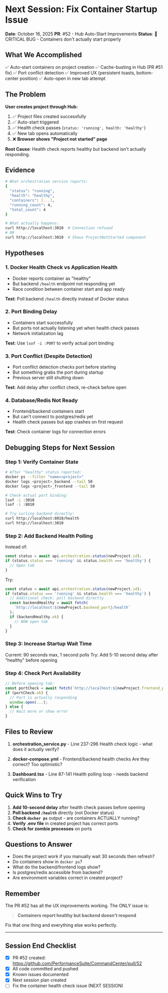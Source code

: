 # Next Session: Fix Container Startup Issue

**Date**: October 16, 2025
**PR**: #52 - Hub Auto-Start Improvements
**Status**: 🔴 CRITICAL BUG - Containers don't actually start properly

## What We Accomplished

✅ Auto-start containers on project creation
✅ Cache-busting in Hub (PR #51 fix)
✅ Port conflict detection
✅ Improved UX (persistent toasts, bottom-center position)
✅ Auto-open in new tab attempt

## The Problem

**User creates project through Hub:**
1. ✅ Project files created successfully
2. ✅ Auto-start triggered
3. ✅ Health check passes (`status: 'running', health: 'healthy'`)
4. ✅ New tab opens automatically
5. ❌ **Browser shows "Project not started" page**

**Root Cause**: Health check reports healthy but backend isn't actually responding.

## Evidence

```bash
# What orchestration service reports:
{
  "status": "running",
  "health": "healthy",
  "containers": [...],
  "running_count": 4,
  "total_count": 4
}

# What actually happens:
curl http://localhost:3010  # Connection refused
# OR
curl http://localhost:3010  # Shows ProjectNotStarted component
```

## Hypotheses

### 1. Docker Health Check vs Application Health
- Docker reports container as "healthy"
- But backend `/health` endpoint not responding yet
- Race condition between container start and app ready

**Test**: Poll backend `/health` directly instead of Docker status

### 2. Port Binding Delay
- Containers start successfully
- But ports not actually listening yet when health check passes
- Network initialization lag

**Test**: Use `lsof -i :PORT` to verify actual port binding

### 3. Port Conflict (Despite Detection)
- Port conflict detection checks port before starting
- But something grabs the port during startup
- Previous server still shutting down

**Test**: Add delay after conflict check, re-check before open

### 4. Database/Redis Not Ready
- Frontend/backend containers start
- But can't connect to postgres/redis yet
- Health check passes but app crashes on first request

**Test**: Check container logs for connection errors

## Debugging Steps for Next Session

### Step 1: Verify Container State
```bash
# After "healthy" status reported:
docker ps --filter "name=<project>"
docker logs <project>_backend --tail 50
docker logs <project>_frontend --tail 50

# Check actual port binding:
lsof -i :3010
lsof -i :8010

# Try curling backend directly:
curl http://localhost:8010/health
curl http://localhost:3010
```

### Step 2: Add Backend Health Polling
Instead of:
```typescript
const status = await api.orchestration.status(newProject.id);
if (status.status === 'running' && status.health === 'healthy') {
  // Open tab
}
```

Try:
```typescript
const status = await api.orchestration.status(newProject.id);
if (status.status === 'running' && status.health === 'healthy') {
  // Additional check: poll backend directly
  const backendHealthy = await fetch(
    `http://localhost:${newProject.backend_port}/health`
  );
  if (backendHealthy.ok) {
    // NOW open tab
  }
}
```

### Step 3: Increase Startup Wait Time
Current: 90 seconds max, 1 second polls
Try: Add 5-10 second delay after "healthy" before opening

### Step 4: Check Port Availability
```typescript
// Before opening tab:
const portCheck = await fetch(`http://localhost:${newProject.frontend_port}`);
if (portCheck.ok) {
  // Port is actually responding
  window.open(...);
} else {
  // Wait more or show error
}
```

## Files to Review

1. **orchestration_service.py** - Line 237-296
   Health check logic - what does it actually verify?

2. **docker-compose.yml** - Frontend/backend health checks
   Are they correct? Too optimistic?

3. **Dashboard.tsx** - Line 87-141
   Health polling loop - needs backend verification

## Quick Wins to Try

1. **Add 10-second delay** after health check passes before opening
2. **Poll backend `/health`** directly (not Docker status)
3. **Check `docker ps`** output - are containers ACTUALLY running?
4. **Verify .env file** in created project has correct ports
5. **Check for zombie processes** on ports

## Questions to Answer

- Does the project work if you manually wait 30 seconds then refresh?
- Do containers show in `docker ps`?
- What do the backend/frontend logs show?
- Is postgres/redis accessible from backend?
- Are environment variables correct in created project?

## Remember

The PR #52 has all the UX improvements working. The ONLY issue is:
> **Containers report healthy but backend doesn't respond**

Fix that one thing and everything else works perfectly.

---

## Session End Checklist

- [x] PR #52 created: https://github.com/PerformanceSuite/CommandCenter/pull/52
- [x] All code committed and pushed
- [x] Known issues documented
- [x] Next session plan created
- [ ] Fix the container health check issue (NEXT SESSION)
